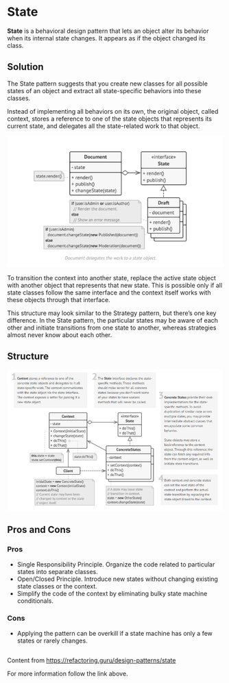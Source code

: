 
# State

**State** is a behavioral design pattern that lets an object alter its behavior when its internal state changes. It appears as if the object changed its class.

## Solution

The State pattern suggests that you create new classes for all possible states of an object and extract all state-specific behaviors into these classes.

Instead of implementing all behaviors on its own, the original object, called context, stores a reference to one of the state objects that represents its current state, and delegates all the state-related work to that object.

![](https://github.com/Venfurge/DesignPatterns/blob/State/images/State_diagram_2.png?raw=true)

To transition the context into another state, replace the active state object with another object that represents that new state. This is possible only if all state classes follow the same interface and the context itself works with these objects through that interface.

This structure may look similar to the Strategy pattern, but there’s one key difference. In the State pattern, the particular states may be aware of each other and initiate transitions from one state to another, whereas strategies almost never know about each other.

## Structure

![](https://github.com/Venfurge/DesignPatterns/blob/State/images/State_diagram.png?raw=true)

## Pros and Cons

### Pros
 - Single Responsibility Principle. Organize the code related to particular states into separate classes.
 - Open/Closed Principle. Introduce new states without changing existing state classes or the context.
 - Simplify the code of the context by eliminating bulky state machine conditionals.
### Cons
 - Applying the pattern can be overkill if a state machine has only a few states or rarely changes.

 ##
 Content from https://refactoring.guru/design-patterns/state
 
 For more information follow the link above.
